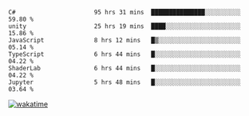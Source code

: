 <!--START_SECTION:waka-->

```text
C#                      95 hrs 31 mins  ███████████████░░░░░░░░░░   59.80 %
unity                   25 hrs 19 mins  ████░░░░░░░░░░░░░░░░░░░░░   15.86 %
JavaScript              8 hrs 12 mins   █▒░░░░░░░░░░░░░░░░░░░░░░░   05.14 %
TypeScript              6 hrs 44 mins   █░░░░░░░░░░░░░░░░░░░░░░░░   04.22 %
ShaderLab               6 hrs 44 mins   █░░░░░░░░░░░░░░░░░░░░░░░░   04.22 %
Jupyter                 5 hrs 48 mins   █░░░░░░░░░░░░░░░░░░░░░░░░   03.64 %
```

<!--END_SECTION:waka-->
[![wakatime](https://wakatime.com/badge/user/6c2f442e-41b4-42e3-bc06-d5d8203ad1da.svg)](https://wakatime.com/@6c2f442e-41b4-42e3-bc06-d5d8203ad1da)
